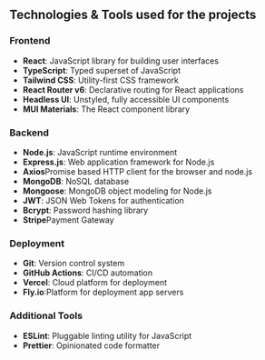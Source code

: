 <!DOCTYPE html>
<html>

<body>

<h2>Technologies & Tools used for the projects</h2>

<h3>Frontend</h3>
<ul>
    <li><strong>React</strong>: JavaScript library for building user interfaces</li>
    <li><strong>TypeScript</strong>: Typed superset of JavaScript</li>
    <li><strong>Tailwind CSS</strong>: Utility-first CSS framework</li>
    <li><strong>React Router v6</strong>: Declarative routing for React applications</li>
    <li><strong>Headless UI</strong>: Unstyled, fully accessible UI components</li>
    <li><strong>MUI Materials</strong>: The React component library</li>
</ul>

<h3>Backend</h3>
<ul>
    <li><strong>Node.js</strong>: JavaScript runtime environment</li>
    <li><strong>Express.js</strong>: Web application framework for Node.js</li>
    <li><strong>Axios</strong>Promise based HTTP client for the browser and node.js</li>
    <li><strong>MongoDB</strong>: NoSQL database</li>
    <li><strong>Mongoose</strong>: MongoDB object modeling for Node.js</li>
    <li><strong>JWT</strong>: JSON Web Tokens for authentication</li>
    <li><strong>Bcrypt</strong>: Password hashing library</li>
    <li><strong>Stripe</strong>Payment Gateway</li>
</ul>

<h3> Deployment</h3>
<ul>
    <li><strong>Git</strong>: Version control system</li>
    <li><strong>GitHub Actions</strong>: CI/CD automation</li>
    <li><strong>Vercel</strong>: Cloud platform for deployment</li>
    <li><strong>Fly.io</strong>:Platform for deployment app servers </li>
</ul>

<h3>Additional Tools</h3>
<ul>
    <li><strong>ESLint</strong>: Pluggable linting utility for JavaScript</li>
    <li><strong>Prettier</strong>: Opinionated code formatter</li>
</ul>
</body>
</html>
